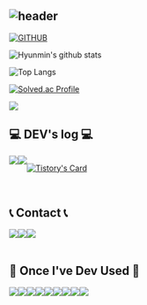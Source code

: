 <div align="left">
  
![header](https://capsule-render.vercel.app/api?type=waving&color=auto&height=250&section=header&text=Hyunmin'sGithub&fontColor=ffffff&fontSize=60&animation=fadeIn&fontAlignY=38)
---
  
[![GITHUB](https://hits.seeyoufarm.com/api/count/incr/badge.svg?url=https%3A%2F%2Fgithub.com%2Fjiholee0&count_bg=%23F29494&title_bg=%232F2E2E&icon=github.svg&icon_color=%23FFFFFF&title=GITHUB&edge_flat=false)](https://github.com/rhkrhyunmin)

![Hyunmin's github stats](https://github-readme-stats.vercel.app/api?username=rhkrhyunmin&show_icons=true&theme=tokyonight)

![Top Langs](https://github-readme-stats.vercel.app/api/top-langs/?username=rhkrhyunmin&layout=compact&theme=tokyonight)

 [![Solved.ac Profile](http://mazassumnida.wtf/api/v2/generate_badge?boj=khm0930)](https://solved.ac/khm0930/)

 <img src="http://mazandi.herokuapp.com/api?handle=khm0930&theme=warm"/>
<br>

## 💻 DEV's log 💻
<div style="display:flex; flex-direction:row;">
    <a href="https://hyunmin-06.tistory.com">
        <img src="https://img.shields.io/badge/Tistory-000000?style=for-the-badge&logo=Tistory&logoColor=white"> 
    </a>
    <a href="https://www.notion.so/homputer/Notion-3a51e19fa20a4c08a3c1d281a7a2c741">
        <img src="https://img.shields.io/badge/Notion-9999FF?style=for-the-badge&logo=Notion&logoColor=white"> 
    </a>
  
[![Tistory's Card](https://github-readme-tistory-card.vercel.app/api?name=hyunmin-06&theme=default)](https://hyunmin-06.tistory.com)
</div><br>

 
## 📞 Contact 📞
<div style="display:flex; flex-direction:row;">
    <a href="https://www.instagram.com/hyunming_06/">
        <img src="https://img.shields.io/badge/Instagram-E4405F?style=for-the-badge&logo=Instagram&logoColor=white"> 
    </a>
    <a href="mailto:rhkrhyunmin@gmail.com">
        <img src="https://img.shields.io/badge/Gmail-EA4335?style=for-the-badge&logo=Gmail&logoColor=white"> 
    </a>
  <img src="https://img.shields.io/badge/Discord-5865F2?style=for-the-badge&logo=Discord&logoColor=white"> 
</div><br>
    
## 🔨 Once I've Dev Used 🔨
<div style="display:flex; flex-direction:row;">
    <img src="https://img.shields.io/badge/Spring Boot-6DB33F?style=for-the-badge&logo=spring boot&logoColor=white"> 
    <img src="https://img.shields.io/badge/oracle-F80000?style=for-the-badge&logo=oracle&logoColor=white"> 
    <img src="https://img.shields.io/badge/mysql-4479A1?style=for-the-badge&logo=mysql&logoColor=white"> 
    <img src="https://img.shields.io/badge/firebase-FFCA28?style=for-the-badge&logo=firebase&logoColor=white">
    <img src="https://img.shields.io/badge/unity-000000?style=for-the-badge&logo=unity&logoColor=white">
    <br>
    <img src="https://img.shields.io/badge/linux-FCC624?style=for-the-badge&logo=linux&logoColor=black">
    <img src="https://img.shields.io/badge/Visual Studio-5C2D91?style=for-the-badge&logo=visualStudio&logoColor=black">
    <img src="https://img.shields.io/badge/Godot Engine-478CBF?style=for-the-badge&logo=GodotEngine&logoColor=white">
    <br>
    <img src="https://img.shields.io/badge/javascript-F7DF1E?style=flat-square&logo=javascript&logoColor=black"> 
    <br>
    <br>
</div><br>
</div>
